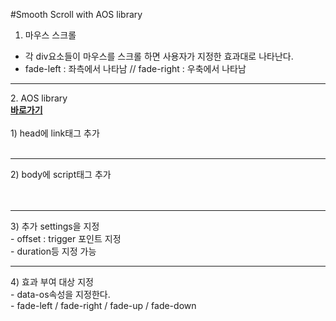 #Smooth Scroll with AOS library

1. 마우스 스크롤
- 각 div요소들이 마우스를 스크롤 하면 사용자가 지정한 효과대로 나타난다.
- fade-left : 좌측에서 나타남 //  fade-right : 우축에서 나타남
<hr>
2. AOS library<br>
<a href = "https://github.com/michalsnik/aos"><strong>바로가기</strong></a><br>
<br>
1) head에 link태그 추가
<br>  <link rel="stylesheet" href="https://unpkg.com/aos@next/dist/aos.css" /><br>
<hr>
  2) body에 script태그 추가<br>
  <script src="https://unpkg.com/aos@next/dist/aos.js"></script><br>
  <script><br>
    AOS.init();<br>
  </script><br>
<hr>  
3) 추가 settings을 지정<br>
- offset : trigger 포인트 지정<br>
- duration등 지정 가능<br>
<hr>
4) 효과 부여 대상 지정<br>
- data-os속성을 지정한다.<br>
- fade-left / fade-right / fade-up / fade-down<br>
